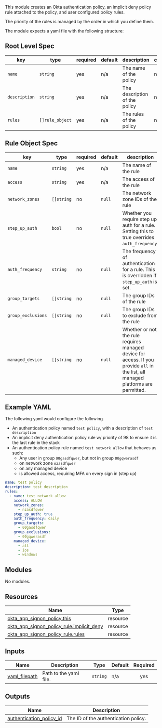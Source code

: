 This module creates an Okta authentication policy, an implicit deny policy rule attached to the policy, and user configured policy rules.

The priority of the rules is managed by the order in which you define them.

The module expects a yaml file with the following structure:

## Root Level Spec
| key           | type            | required | default | description                   | constraints |
|---------------|-----------------|----------|---------|-------------------------------|-------------|
| `name`        | `string`        | yes      | n/a     | The name of the policy        | n/a         |
| `description` | `string`        | yes      | n/a     | The description of the policy | n/a         |
| `rules`       | `[]rule_object` | yes      | n/a     | The rules of the policy       | n/a         |

## Rule Object Spec
| key                | type       | required | default | description                                                                                                                         | constraints                                     |
|--------------------|------------|----------|---------|-------------------------------------------------------------------------------------------------------------------------------------|-------------------------------------------------|
| `name`             | `string`   | yes      | n/a     | The name of the rule                                                                                                                | n/a                                             |
| `access`           | `string`   | yes      | n/a     | The access of the rule                                                                                                              | `[ALLOW \| DENY]`                               |
| `network_zones`    | `[]string` | no       | `null`  | The network zone IDs of the rule                                                                                                    | n/a                                             |
| `step_up_auth`     | `bool`     | no       | `null`  | Whether you require step up auth for a rule. Setting this to true overrides `auth_frequency`.                                       | n/a                                             |
| `auth_frequency`   | `string`   | no       | `null`  | The frequency of authentication for a rule.  This is overridden if `step_up_auth` is set.                                           | `[daily \| hourly]`                             |
| `group_targets`    | `[]string` | no       | `null`  | The group IDs of the rule                                                                                                           | n/a                                             |
| `group_exclusions` | `[]string` | no       | `null`  | The group IDs to exclude from the rule                                                                                              | n/a                                             |
| `managed_device`   | `[]string` | no       | `null`  | Whether or not the rule requires managed device for access.  If you provide `all` in the list, all managed platforms are permitted. | `[all, ios, android, chromeos, windows, macos]` |

## Example YAML
The following yaml would configure the following
- An authentication policy named `test policy`, with a description of `test description`
- An implicit deny authentication policy rule w/ priority of 98 to ensure it is the last rule in the stack
- An authentication policy rule named `test network allow` that behaves as such:
  - Any user in group `00gasdfqwer`, but not in group `00gqwerasdf`
  - on network zone `nzasdfqwer`
  - on any managed device
  - is allowed access, requiring MFA on every sign in (step up)
```yaml
name: test policy
description: test description
rules:
  - name: test network allow
    access: ALLOW
    network_zones:
      - nzasdfqwer
    step_up_auth: true
    auth_frequency: daily
    group_targets:
      - 00gasdfqwer
    group_exclusions:
      - 00gqwerasdf
    managed_device:
      - all
      - ios
      - windows
```

## Modules

No modules.

## Resources

| Name                                                                                                                                        | Type     |
|---------------------------------------------------------------------------------------------------------------------------------------------|----------|
| [okta_app_signon_policy.this](https://registry.terraform.io/providers/okta/okta/4.12.0/docs/resources/app_signon_policy)                    | resource |
| [okta_app_signon_policy_rule.implicit_deny](https://registry.terraform.io/providers/okta/okta/4.12.0/docs/resources/app_signon_policy_rule) | resource |
| [okta_app_signon_policy_rule.rules](https://registry.terraform.io/providers/okta/okta/4.12.0/docs/resources/app_signon_policy_rule)         | resource |

## Inputs

| Name                                                                        | Description            | Type     | Default | Required |
|-----------------------------------------------------------------------------|------------------------|----------|---------|:--------:|
| <a name="input_yaml_filepath"></a> [yaml\_filepath](#input\_yaml\_filepath) | Path to the yaml file. | `string` | n/a     |   yes    |

## Outputs

| Name                                                                                                             | Description                          |
|------------------------------------------------------------------------------------------------------------------|--------------------------------------|
| <a name="output_authentication_policy_id"></a> [authentication\_policy\_id](#output\_authentication\_policy\_id) | The ID of the authentication policy. |
